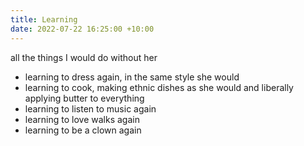 ```yaml
---
title: Learning
date: 2022-07-22 16:25:00 +10:00
---
```


all the things I would do without her

- learning to dress again, in the same style she would
- learning to cook, making ethnic dishes as she would and liberally applying butter to everything
- learning to listen to music again
- learning to love walks again
- learning to be a clown again
